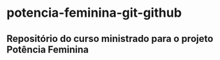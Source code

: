 # potencia-feminina-git-github

## Repositório do curso ministrado para o projeto Potência Feminina
